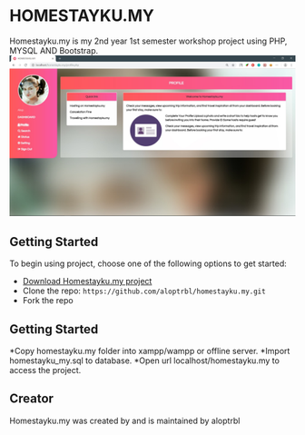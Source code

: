 # HOMESTAYKU.MY
Homestayku.my is my 2nd year 1st semester workshop project using PHP, MYSQL AND Bootstrap.
![alt tag](https://github.com/aloptrbl/homestayku.my/blob/master/screenshot/2.jpg)
## Getting Started

To begin using project, choose one of the following options to get started:
* [Download Homestayku.my project](https://github.com/aloptrbl/homestayku.my/archive/master.zip)
* Clone the repo: `https://github.com/aloptrbl/homestayku.my.git`
* Fork the repo

## Getting Started

*Copy homestayku.my folder into xampp/wampp or offline server.
*Import homestayku_my.sql to database.
*Open url localhost/homestayku.my to access the project.

## Creator

Homestayku.my was created by and is maintained by aloptrbl

